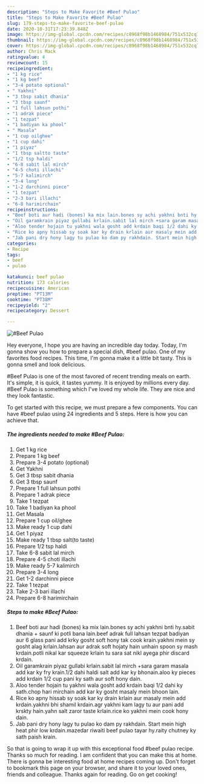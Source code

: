 ```yaml
---
description: "Steps to Make Favorite #Beef Pulao"
title: "Steps to Make Favorite #Beef Pulao"
slug: 179-steps-to-make-favorite-beef-pulao
date: 2020-10-31T17:23:39.848Z
image: https://img-global.cpcdn.com/recipes/c8968f98b1468984/751x532cq70/beef-pulao-recipe-main-photo.jpg
thumbnail: https://img-global.cpcdn.com/recipes/c8968f98b1468984/751x532cq70/beef-pulao-recipe-main-photo.jpg
cover: https://img-global.cpcdn.com/recipes/c8968f98b1468984/751x532cq70/beef-pulao-recipe-main-photo.jpg
author: Chris Mack
ratingvalue: 4
reviewcount: 15
recipeingredient:
- "1 kg rice"
- "1 kg beef"
- "3-4 potato optional"
- " Yakhni"
- "3 tbsp sabit dhania"
- "3 tbsp saunf"
- "1 full lahsun pothi"
- "1 adrak piece"
- "1 tezpat"
- "1 badiyan ka phool"
- " Masala"
- "1 cup oilghee"
- "1 cup dahi"
- "1 piyaz"
- "1 tbsp saltto taste"
- "1/2 tsp haldi"
- "6-8 sabit lal mirch"
- "4-5 choti illachi"
- "5-7 kalimirch"
- "3-4 long"
- "1-2 darchinni piece"
- "1 tezpat"
- "2-3 bari illachi"
- "6-8 harimirchain"
recipeinstructions:
- "Beef boti aur hadi (bones) ka mix lain.bones sy achi yakhni bnti hy.sabit dhania + saunf ki potli bana lain.beef adrak full lahsan tezpat badiyan aur 6 glass pani add krky gosht soft hony tak cook krain.yakhni mein sy gosht alag krlain.lahsan aur adrak soft hojaty hain unhain spoon sy mash krdain.potli nikal kar squeeze krlain tu sara sat nikl ayega phir discard krdain."
- "Oil garamkrain piyaz gullabi krlain.sabit lal mirch +sara garam masala add kar ky fry krain.1/2 dahi haldi salt add kar ky bhonain.aloo ky pieces add krdain 1/2 cup pani ky sath aur soft hony dain."
- "Aloo tender hojain tu yakhni wala gosht add krdain baqi 1/2 dahi ky sath.chop hari mirchain add kar ky gosht masaly mein bhoon lain."
- "Rice ko apny hissab sy soak kar ky drain krlain aur masaly mein add krdain.yakhni bhi shamil krdain.agr yakhni kam lagy tu aur pani add krskty hain.yahn salt zaror taste krlain.rice ko yakhni mein cook hony dain."
- "Jab pani dry hony lagy tu pulao ko dam py rakhdain. Start mein high heat phir low krdain.mazedar riwaiti beef pulao tayar hy.raity chutney ky sath paish krain."
categories:
- Recipe
tags:
- beef
- pulao

katakunci: beef pulao 
nutrition: 173 calories
recipecuisine: American
preptime: "PT13M"
cooktime: "PT38M"
recipeyield: "2"
recipecategory: Dessert

---
```



![#Beef Pulao](https://img-global.cpcdn.com/recipes/c8968f98b1468984/751x532cq70/beef-pulao-recipe-main-photo.jpg)

Hey everyone, I hope you are having an incredible day today. Today, I'm gonna show you how to prepare a special dish, #beef pulao. One of my favorites food recipes. This time, I'm gonna make it a little bit tasty. This is gonna smell and look delicious.



#Beef Pulao is one of the most favored of recent trending meals on earth. It's simple, it is quick, it tastes yummy. It is enjoyed by millions every day. #Beef Pulao is something which I've loved my whole life. They are nice and they look fantastic.


To get started with this recipe, we must prepare a few components. You can have #beef pulao using 24 ingredients and 5 steps. Here is how you can achieve that.

<!--inarticleads1-->

##### The ingredients needed to make #Beef Pulao:

1. Get 1 kg rice
1. Prepare 1 kg beef
1. Prepare 3-4 potato (optional)
1. Get  Yakhni
1. Get 3 tbsp sabit dhania
1. Get 3 tbsp saunf
1. Prepare 1 full lahsun pothi
1. Prepare 1 adrak piece
1. Take 1 tezpat
1. Take 1 badiyan ka phool
1. Get  Masala
1. Prepare 1 cup oil/ghee
1. Make ready 1 cup dahi
1. Get 1 piyaz
1. Make ready 1 tbsp salt(to taste)
1. Prepare 1/2 tsp haldi
1. Take 6-8 sabit lal mirch
1. Prepare 4-5 choti illachi
1. Make ready 5-7 kalimirch
1. Prepare 3-4 long
1. Get 1-2 darchinni piece
1. Take 1 tezpat
1. Take 2-3 bari illachi
1. Prepare 6-8 harimirchain




<!--inarticleads2-->

##### Steps to make #Beef Pulao:

1. Beef boti aur hadi (bones) ka mix lain.bones sy achi yakhni bnti hy.sabit dhania + saunf ki potli bana lain.beef adrak full lahsan tezpat badiyan aur 6 glass pani add krky gosht soft hony tak cook krain.yakhni mein sy gosht alag krlain.lahsan aur adrak soft hojaty hain unhain spoon sy mash krdain.potli nikal kar squeeze krlain tu sara sat nikl ayega phir discard krdain.
1. Oil garamkrain piyaz gullabi krlain.sabit lal mirch +sara garam masala add kar ky fry krain.1/2 dahi haldi salt add kar ky bhonain.aloo ky pieces add krdain 1/2 cup pani ky sath aur soft hony dain.
1. Aloo tender hojain tu yakhni wala gosht add krdain baqi 1/2 dahi ky sath.chop hari mirchain add kar ky gosht masaly mein bhoon lain.
1. Rice ko apny hissab sy soak kar ky drain krlain aur masaly mein add krdain.yakhni bhi shamil krdain.agr yakhni kam lagy tu aur pani add krskty hain.yahn salt zaror taste krlain.rice ko yakhni mein cook hony dain.
1. Jab pani dry hony lagy tu pulao ko dam py rakhdain. Start mein high heat phir low krdain.mazedar riwaiti beef pulao tayar hy.raity chutney ky sath paish krain.




So that is going to wrap it up with this exceptional food #beef pulao recipe. Thanks so much for reading. I am confident that you can make this at home. There is gonna be interesting food at home recipes coming up. Don't forget to bookmark this page on your browser, and share it to your loved ones, friends and colleague. Thanks again for reading. Go on get cooking!
